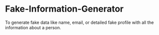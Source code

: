 # Fake-Information-Generator
To generate fake data like name, email, or detailed fake profile with all the information about a person.
